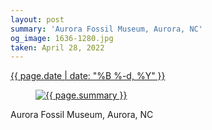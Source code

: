 ```yaml
---
layout: post
summary: 'Aurora Fossil Museum, Aurora, NC'
og_image: 1636-1280.jpg
taken: April 28, 2022
---
```


<div class="post">
 <time>
  <a href="/1636">
   {{ page.date | date: "%B %-d, %Y" }}
  </a>
 </time>
 <a href="/1636">
  <figure data-taken="4/28/2022">
   <img alt="{{ page.summary }}" sizes="(min-width: 700px) 50vw, calc(100vw - 2rem)" src="{{ site.assets_url }}/1636-640.jpg" srcset="{{ site.assets_url }}/1636-320.jpg 320w, {{ site.assets_url }}/1636-640.jpg 640w, {{ site.assets_url }}/1636-960.jpg 960w, {{ site.assets_url }}/1636-1280.jpg 1280w"/>
  </figure>
 </a>
 <span>
  Aurora Fossil Museum, Aurora, NC
 </span>
</div>
